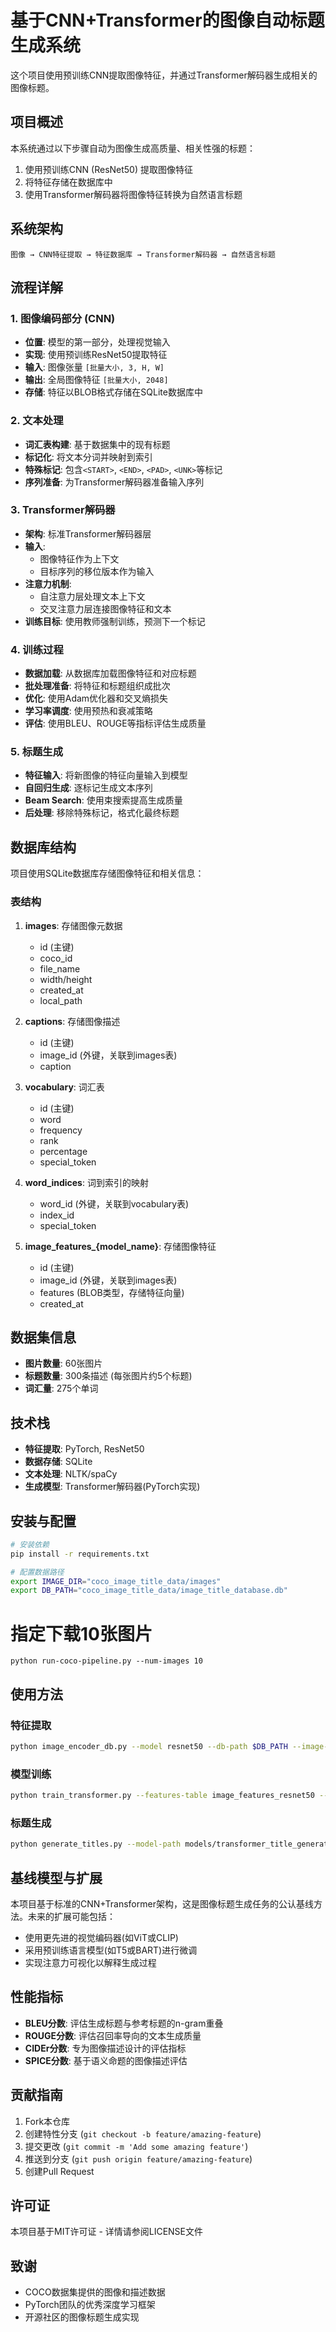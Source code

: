 # 基于CNN+Transformer的图像自动标题生成系统

这个项目使用预训练CNN提取图像特征，并通过Transformer解码器生成相关的图像标题。

## 项目概述

本系统通过以下步骤自动为图像生成高质量、相关性强的标题：
1. 使用预训练CNN (ResNet50) 提取图像特征
2. 将特征存储在数据库中
3. 使用Transformer解码器将图像特征转换为自然语言标题

## 系统架构

```
图像 → CNN特征提取 → 特征数据库 → Transformer解码器 → 自然语言标题
```

## 流程详解

### 1. 图像编码部分 (CNN)

- **位置**: 模型的第一部分，处理视觉输入
- **实现**: 使用预训练ResNet50提取特征
- **输入**: 图像张量 `[批量大小, 3, H, W]`
- **输出**: 全局图像特征 `[批量大小, 2048]`
- **存储**: 特征以BLOB格式存储在SQLite数据库中

### 2. 文本处理

- **词汇表构建**: 基于数据集中的现有标题
- **标记化**: 将文本分词并映射到索引
- **特殊标记**: 包含`<START>`, `<END>`, `<PAD>`, `<UNK>`等标记
- **序列准备**: 为Transformer解码器准备输入序列

### 3. Transformer解码器

- **架构**: 标准Transformer解码器层
- **输入**: 
  - 图像特征作为上下文
  - 目标序列的移位版本作为输入
- **注意力机制**: 
  - 自注意力层处理文本上下文
  - 交叉注意力层连接图像特征和文本
- **训练目标**: 使用教师强制训练，预测下一个标记

### 4. 训练过程

- **数据加载**: 从数据库加载图像特征和对应标题
- **批处理准备**: 将特征和标题组织成批次
- **优化**: 使用Adam优化器和交叉熵损失
- **学习率调度**: 使用预热和衰减策略
- **评估**: 使用BLEU、ROUGE等指标评估生成质量

### 5. 标题生成

- **特征输入**: 将新图像的特征向量输入到模型
- **自回归生成**: 逐标记生成文本序列
- **Beam Search**: 使用束搜索提高生成质量
- **后处理**: 移除特殊标记，格式化最终标题

## 数据库结构

项目使用SQLite数据库存储图像特征和相关信息：

### 表结构

1. **images**: 存储图像元数据
   - id (主键)
   - coco_id
   - file_name
   - width/height
   - created_at
   - local_path

2. **captions**: 存储图像描述
   - id (主键)
   - image_id (外键，关联到images表)
   - caption

3. **vocabulary**: 词汇表
   - id (主键)
   - word
   - frequency
   - rank
   - percentage
   - special_token

4. **word_indices**: 词到索引的映射
   - word_id (外键，关联到vocabulary表)
   - index_id
   - special_token

5. **image_features_{model_name}**: 存储图像特征
   - id (主键)
   - image_id (外键，关联到images表)
   - features (BLOB类型，存储特征向量)
   - created_at

## 数据集信息

- **图片数量**: 60张图片
- **标题数量**: 300条描述 (每张图片约5个标题)
- **词汇量**: 275个单词

## 技术栈

- **特征提取**: PyTorch, ResNet50
- **数据存储**: SQLite
- **文本处理**: NLTK/spaCy
- **生成模型**: Transformer解码器(PyTorch实现)

## 安装与配置

```bash
# 安装依赖
pip install -r requirements.txt

# 配置数据路径
export IMAGE_DIR="coco_image_title_data/images"
export DB_PATH="coco_image_title_data/image_title_database.db"
```
# 指定下载10张图片
```
python run-coco-pipeline.py --num-images 10
```
## 使用方法

### 特征提取

```bash
python image_encoder_db.py --model resnet50 --db-path $DB_PATH --image-dir $IMAGE_DIR
```

### 模型训练

```bash
python train_transformer.py --features-table image_features_resnet50 --db-path $DB_PATH --batch-size 16 --epochs 50
```

### 标题生成

```bash
python generate_titles.py --model-path models/transformer_title_generator.pt --image-path sample.jpg
```

## 基线模型与扩展

本项目基于标准的CNN+Transformer架构，这是图像标题生成任务的公认基线方法。未来的扩展可能包括：

- 使用更先进的视觉编码器(如ViT或CLIP)
- 采用预训练语言模型(如T5或BART)进行微调
- 实现注意力可视化以解释生成过程

## 性能指标

- **BLEU分数**: 评估生成标题与参考标题的n-gram重叠
- **ROUGE分数**: 评估召回率导向的文本生成质量
- **CIDEr分数**: 专为图像描述设计的评估指标
- **SPICE分数**: 基于语义命题的图像描述评估

## 贡献指南

1. Fork本仓库
2. 创建特性分支 (`git checkout -b feature/amazing-feature`)
3. 提交更改 (`git commit -m 'Add some amazing feature'`)
4. 推送到分支 (`git push origin feature/amazing-feature`)
5. 创建Pull Request

## 许可证

本项目基于MIT许可证 - 详情请参阅LICENSE文件

## 致谢

- COCO数据集提供的图像和描述数据
- PyTorch团队的优秀深度学习框架
- 开源社区的图像标题生成实现